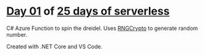 # [Day 01](https://github.com/marcusturewicz/25-days-of-serverless-challenge/tree/master/Day-01) of [25 days of serverless](https://www.25daysofserverless.com)

C# Azure Function to spin the dreidel. Uses [RNGCrypto](https://docs.microsoft.com/en-us/dotnet/api/system.security.cryptography.rngcryptoserviceprovider?view=netcore-2.1) to generate random number.

Created with .NET Core and VS Code.
